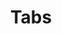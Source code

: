---
filename: tabs
title: Tabs
description: Tabs blurb. This will pulled into both homepage and component page.
---